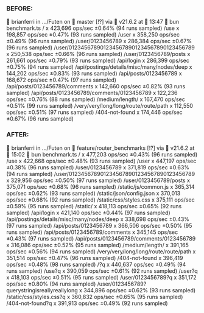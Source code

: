 ### BEFORE:
 brianferri in …/Futen on  master [!?] via  v21.6.2 at  13:47 ❯ bun benchmark.ts
/  x 423,696 ops/sec ±0.64% (94 runs sampled)
/use  x 198,857 ops/sec ±0.47% (93 runs sampled)
/user  x 358,250 ops/sec ±0.49% (96 runs sampled)
/user/0123456789  x 286,384 ops/sec ±0.67% (96 runs sampled)
/user/0123456789012345678901234567890123456789  x 250,538 ops/sec ±0.66% (96 runs sampled)
/user/0123456789/posts  x 261,661 ops/sec ±0.79% (93 runs sampled)
/api/login  x 286,399 ops/sec ±0.75% (94 runs sampled)
/api/postings/details/misc/many/nodes/deep  x 144,202 ops/sec ±0.83% (93 runs sampled)
/api/posts/0123456789  x 168,672 ops/sec ±0.47% (97 runs sampled)
/api/posts/0123456789/comments  x 142,660 ops/sec ±0.82% (93 runs sampled)
/api/posts/0123456789/comments/0123456789  x 122,236 ops/sec ±0.76% (88 runs sampled)
/medium/length/  x 167,470 ops/sec ±0.51% (99 runs sampled)
/very/very/long/long/route/route/path  x 112,550 ops/sec ±0.51% (97 runs sampled)
/404-not-found  x 174,446 ops/sec ±0.67% (96 runs sampled)

### AFTER:
 brianferri in …/Futen on  feature/router_benchmarks [!?] via  v21.6.2 at  15:02 ❯ bun benchmark.ts
/  x 477,203 ops/sec ±0.43% (96 runs sampled)
/use  x 422,668 ops/sec ±0.48% (93 runs sampled)
/user  x 447,197 ops/sec ±0.38% (96 runs sampled)
/user/0123456789  x 371,819 ops/sec ±0.63% (94 runs sampled)
/user/0123456789012345678901234567890123456789  x 329,956 ops/sec ±0.50% (97 runs sampled)
/user/0123456789/posts  x 375,071 ops/sec ±0.68% (96 runs sampled)
/static/js/common.js  x 365,314 ops/sec ±0.62% (93 runs sampled)
/static/json/config.json  x 370,013 ops/sec ±0.68% (92 runs sampled)
/static/css/styles.css  x 375,111 ops/sec ±0.59% (95 runs sampled)
/static/  x 418,113 ops/sec ±0.65% (92 runs sampled)
/api/login  x 421,140 ops/sec ±0.44% (97 runs sampled)
/api/postings/details/misc/many/nodes/deep  x 338,698 ops/sec ±0.43% (97 runs sampled)
/api/posts/0123456789  x 366,506 ops/sec ±0.50% (95 runs sampled)
/api/posts/0123456789/comments  x 345,145 ops/sec ±0.43% (97 runs sampled)
/api/posts/0123456789/comments/0123456789  x 316,086 ops/sec ±0.52% (95 runs sampled)
/medium/length/  x 391,165 ops/sec ±0.56% (94 runs sampled)
/very/very/long/long/route/route/path  x 351,514 ops/sec ±0.47% (96 runs sampled)
/404-not-found  x 396,419 ops/sec ±0.48% (98 runs sampled)
/?q  x 440,637 ops/sec ±0.49% (94 runs sampled)
/use?q  x 390,059 ops/sec ±0.61% (92 runs sampled)
/user?q  x 418,103 ops/sec ±0.51% (95 runs sampled)
/user/0123456789?q  x 351,172 ops/sec ±0.80% (94 runs sampled)
/user/0123456789?querystringisreallyreallylong  x 344,896 ops/sec ±0.62% (93 runs sampled)
/static/css/styles.css?q  x 360,832 ops/sec ±0.65% (95 runs sampled)
/404-not-found?q  x 391,913 ops/sec ±0.49% (92 runs sampled)